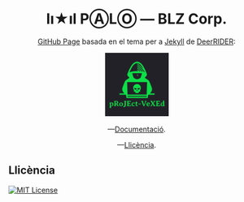 <h1 align="center">lı★ıl PⒶLⓄ — BLZ Corp.</h1>

<p align="center"><a href="https://pages.github.com">GitHub Page</a> basada en el tema per a <a href="https://jekyllrb.com">Jekyll</a> de <a href="https://github.com/akiritsu">DeerRIDER</a>:</p>

<p align="center"><a href="https://github.com/akiritsu/pRoJEct-VeXEd"><img src="src/assets/img/favicon.png" alt="Logo" width="125" height="125"></a></p>

<p align="center">—<a href="https://github.com/akiritsu/pRoJEct-VeXEd/blob/master/README.md">Documentació</a>.</p>

<p align="center">—<a href="https://github.com/akiritsu/pRoJEct-VeXEd/blob/master/LICENSE.md">Llicència</a>.</p>

<h2>Llicència</h2>

[![MIT License][license-shield]][license-url]

[license-shield]: https://img.shields.io/github/license/mantekillah/palo.svg
[license-url]: https://github.com/mantekillah/palo/blob/master/LICENSE
